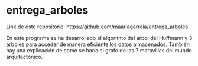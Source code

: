 # entrega_arboles

Link de este repositorio: https://github.com/maariagarrcia/entrega_arboles

En este programa se ha desarrollado el algoritmo del arbol del Huffmann y 3 arboles para acceder de manera eficiente los datos almacenados.
También hay una explicación de como se haría el grafo de las 7 maravillas del mundo arquitectónico.
